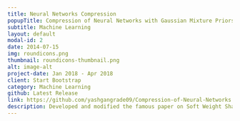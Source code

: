 ```yaml
---
title: Neural Networks Compression
popupTitle: Compression of Neural Networks with Gaussian Mixture Priors
subtitle: Machine Learning
layout: default
modal-id: 2
date: 2014-07-15
img: roundicons.png
thumbnail: roundicons-thumbnail.png
alt: image-alt
project-date: Jan 2018 - Apr 2018
client: Start Bootstrap
category: Machine Learning
github: Latest Release
link: https://github.com/yashgangrade09/Compression-of-Neural-Networks.git
description: Developed and modified the famous paper on Soft Weight Sharing for Neural Net Compression with the aim to store multi- million parameter network on small devices like phones. Tested on MNIST dataset and found similar results to original implementation. 
---
```

